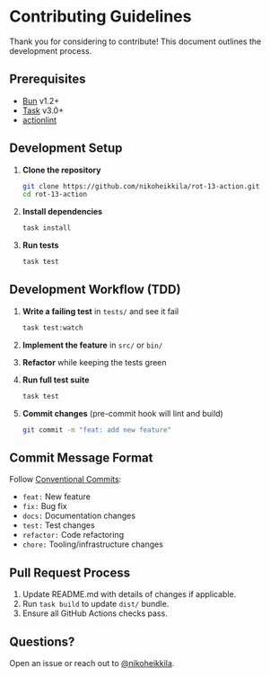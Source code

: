 # Contributing Guidelines

Thank you for considering to contribute! This document outlines the development process.

## Prerequisites

- [Bun](https://bun.sh/) v1.2+
- [Task](https://taskfile.dev/) v3.0+
- [actionlint](https://github.com/rhysd/actionlint)

## Development Setup

1. **Clone the repository**
   ```bash
   git clone https://github.com/nikoheikkila/rot-13-action.git
   cd rot-13-action
   ```

2. **Install dependencies**
   ```bash
   task install
   ```

3. **Run tests**
   ```bash
   task test
   ```

## Development Workflow (TDD)

1. **Write a failing test** in `tests/` and see it fail
   ```bash
   task test:watch
   ```

2. **Implement the feature** in `src/` or `bin/`

3. **Refactor** while keeping the tests green

4. **Run full test suite**
   ```bash
   task test
   ```

5. **Commit changes** (pre-commit hook will lint and build)
   ```bash
   git commit -m "feat: add new feature"
   ```

## Commit Message Format

Follow [Conventional Commits](https://www.conventionalcommits.org/):

- `feat:` New feature
- `fix:` Bug fix
- `docs:` Documentation changes
- `test:` Test changes
- `refactor:` Code refactoring
- `chore:` Tooling/infrastructure changes

## Pull Request Process

1. Update README.md with details of changes if applicable.
2. Run `task build` to update `dist/` bundle.
3. Ensure all GitHub Actions checks pass.

## Questions?

Open an issue or reach out to [@nikoheikkila](https://github.com/nikoheikkila).
